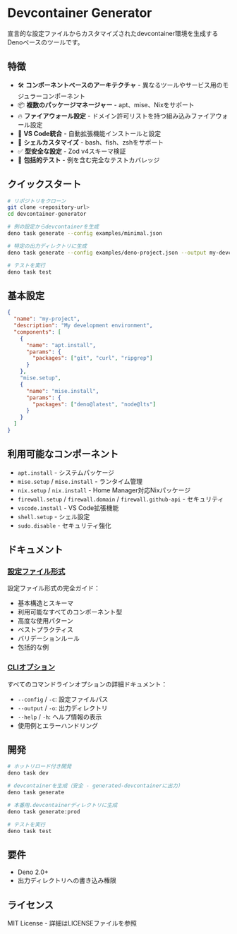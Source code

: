 # Devcontainer Generator

宣言的な設定ファイルからカスタマイズされたdevcontainer環境を生成するDenoベースのツールです。

## 特徴

- 🛠️ **コンポーネントベースのアーキテクチャ** -
  異なるツールやサービス用のモジュラーコンポーネント
- 📦 **複数のパッケージマネージャー** - apt、mise、Nixをサポート
- 🔥 **ファイアウォール設定** -
  ドメイン許可リストを持つ組み込みファイアウォール設定
- 🎨 **VS Code統合** - 自動拡張機能インストールと設定
- 🐚 **シェルカスタマイズ** - bash、fish、zshをサポート
- ✅ **型安全な設定** - Zod v4スキーマ検証
- 🧪 **包括的テスト** - 例を含む完全なテストカバレッジ

## クイックスタート

```bash
# リポジトリをクローン
git clone <repository-url>
cd devcontainer-generator

# 例の設定からdevcontainerを生成
deno task generate --config examples/minimal.json

# 特定の出力ディレクトリに生成
deno task generate --config examples/deno-project.json --output my-devcontainer

# テストを実行
deno task test
```

## 基本設定

```json
{
  "name": "my-project",
  "description": "My development environment",
  "components": [
    {
      "name": "apt.install",
      "params": {
        "packages": ["git", "curl", "ripgrep"]
      }
    },
    "mise.setup",
    {
      "name": "mise.install",
      "params": {
        "packages": ["deno@latest", "node@lts"]
      }
    }
  ]
}
```

## 利用可能なコンポーネント

- `apt.install` - システムパッケージ
- `mise.setup` / `mise.install` - ランタイム管理
- `nix.setup` / `nix.install` - Home Manager対応Nixパッケージ
- `firewall.setup` / `firewall.domain` / `firewall.github-api` - セキュリティ
- `vscode.install` - VS Code拡張機能
- `shell.setup` - シェル設定
- `sudo.disable` - セキュリティ強化

## ドキュメント

### [設定ファイル形式](docs/config-format.ja.md)

設定ファイル形式の完全ガイド：

- 基本構造とスキーマ
- 利用可能なすべてのコンポーネント型
- 高度な使用パターン
- ベストプラクティス
- バリデーションルール
- 包括的な例

### [CLIオプション](docs/cli-options.ja.md)

すべてのコマンドラインオプションの詳細ドキュメント：

- `--config` / `-c`: 設定ファイルパス
- `--output` / `-o`: 出力ディレクトリ
- `--help` / `-h`: ヘルプ情報の表示
- 使用例とエラーハンドリング

## 開発

```bash
# ホットリロード付き開発
deno task dev

# devcontainerを生成（安全 - generated-devcontainerに出力）
deno task generate

# 本番用.devcontainerディレクトリに生成
deno task generate:prod

# テストを実行
deno task test
```

## 要件

- Deno 2.0+
- 出力ディレクトリへの書き込み権限

## ライセンス

MIT License - 詳細はLICENSEファイルを参照
